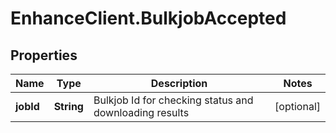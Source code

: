 # EnhanceClient.BulkjobAccepted

## Properties

Name | Type | Description | Notes
------------ | ------------- | ------------- | -------------
**jobId** | **String** | Bulkjob Id for checking status and downloading results | [optional] 


